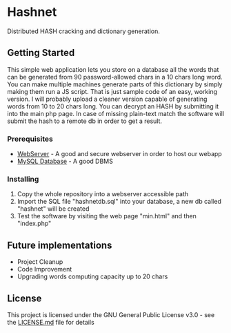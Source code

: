 # Hashnet

Distributed HASH cracking and dictionary generation.

## Getting Started

This simple web application lets you store on a database all the words that can be generated from 90 password-allowed chars in a 10 chars long word. You can make multiple machines generate parts of this dictionary by simply making them run a JS script.
That is just sample code of an easy, working version.
I will probably upload a cleaner version capable of generating words from 10 to 20 chars long. 
You can decrypt an HASH by submitting it into the main php page. 
In case of missing plain-text match the software will submit the hash to a remote db in order to get a result.

### Prerequisites

* [WebServer](https://httpd.apache.org/) - A good and secure webserver in order to host our webapp
* [MySQL Database](https://www.mysql.com/it/) - A good DBMS

### Installing

1) Copy the whole repository into a webserver accessible path
2) Import the SQL file "hashnetdb.sql" into your database, a new db called "hashnet" will be created
3) Test the software by visiting the web page "min.html" and then "index.php"

## Future implementations

* Project Cleanup
* Code Improvement
* Upgrading words computing capacity up to 20 chars

## License

This project is licensed under the GNU General Public License v3.0 - see the [LICENSE.md](LICENSE.md) file for details
